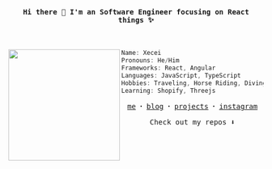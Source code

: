 <h4 align="center"><samp> Hi there 👋 I'm an Software Engineer focusing on React things ✨ </samp></h4>
<br />
<div>
  <img align="left" src="https://i.redd.it/h7dae4o0uk461.jpg"  width="220" /> 
  
  ```c
  Name: Xecei
  Pronouns: He/Him
  Frameworks: React, Angular
  Languages: JavaScript, TypeScript
  Hobbies: Traveling, Horse Riding, Diving
  Learning: Shopify, Threejs
  ```
  
  <p align="center">
    <samp>
      <a href="#">me</a> ꞏ
      <a href="#">blog</a> ꞏ
      <a href="#">projects</a> ꞏ
      <a href="https://instagram.com">instagram</a>
    </samp>
  </p>
</div>

<p align="center" display="block">
  <samp>
    Check out my repos ⬇️ 
  </samp>
</p>

<!--
**xecei/xecei** is a ✨ _special_ ✨ repository because its `README.md` (this file) appears on your GitHub profile.

Here are some ideas to get you started:

- 🔭 I’m currently working on ...
- 🌱 I’m currently learning ...
- 👯 I’m looking to collaborate on ...
- 🤔 I’m looking for help with ...
- 💬 Ask me about ...
- 📫 How to reach me: ...
- 😄 Pronouns: ...
- ⚡ Fun fact: ...
-->
